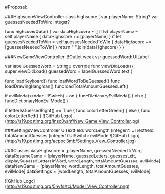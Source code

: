 #Proposal:

###HighscoreViewController
class highscore {
  var playerName: String?
  var guessesNeededToWin: Integer?
  
  func highscoreData() {
    var dataHighscore = []
    if let playerName = self.playerName {
      dataHighscore += [playerName]
    }
    if let guessesNeededToWin = self.guessesNeededToWin {
      dataHighscore += [guessesNeededToWin]
    }
    return " ".join(dataHighscore)
  }
}


###NewGameViewController
IBOutlet weak var guessedWord: UILabel

var labelGuessedWord = String()
override func viewDidLoad() {
  super.viewDidLoad()
  guessedWord = labelGuessedWord.text
}

func loadKeyboard()
func loadWordToBeGuessed()
func loadDrawingHangman()
func loadTotalAmountGuessesLeft()

if evilMode(sender:UISwitch) = on {
  funcDictionaryEvilMode()
}
else {
  funcDictionaryNonEvilMode()
}

if letterIsGuessedRight() == True {
  func colorLetterGreen()
}
else {
  func colorLetterRed()
}
![GitHub Logo] (http://s19.postimg.org/lnsc0yahf/New_Game_View_Controller.jpg)


###SettingsViewController
UITextfield: wordLength (integer?)
UITextfield: totalAmountGuesses (integer?)
UISwitch: evilMode
![GitHub Logo] (http://s19.postimg.org/acpocl3mb/Settings_View_Controller.jpg)

###Classes
dataHighscore = [playerName, guessedNeededToWin]
dataResumeGame = [playerName, guessedLetters, guessesLeft, displayGuessedLettersInWord, wordLength, totalAmountGuesses, evilMode]
dataNewGame = [playerName, wordLength, totalAmountGuesses, evilMode]
dataSettings = [wordLength, totalAmountGuesses, evilMode]

![GitHub Logo] (http://s19.postimg.org/5nvfsstcj/Model_View_Controller.png)





